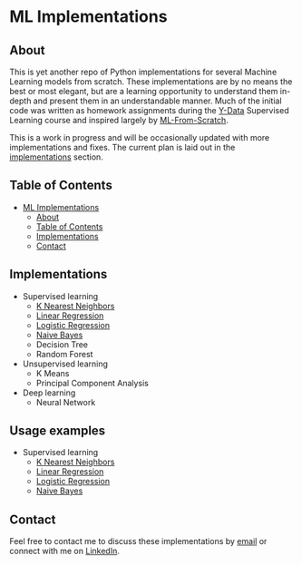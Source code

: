 # ML Implementations

## About
This is yet another repo of Python implementations for several Machine Learning models from scratch. These implementations are by no means the best or most elegant, but are a learning opportunity to understand them in-depth and present them in an understandable manner. Much of the initial code was written as homework assignments during the [Y-Data](https://yandexdataschool.com/israel/) Supervised Learning course and inspired largely by [ML-From-Scratch](https://github.com/eriklindernoren/ML-From-Scratch). 

This is a work in progress and will be occasionally updated with more implementations and fixes. The current plan is laid out in the [implementations](#implementations) section.


## Table of Contents
  - [ML Implementations](#ml-implementations)
    * [About](#about)
    * [Table of Contents](#table-of-contents)
    * [Implementations](#implementations)
    * [Contact](#contact)


## Implementations
  - Supervised learning
    * [K Nearest Neighbors](./ml_implementations/supervised_learning/k_nearest_neighbors.py)
    * [Linear Regression](./ml_implementations/supervised_learning/linear_regression.py)
    * [Logistic Regression](./ml_implementations/supervised_learning/logisitic_regression.py)
    * [Naive Bayes](./ml_implementations/supervised_learning/naive_bayes.py)
    * Decision Tree
    * Random Forest
  - Unsupervised learning
    * K Means
    * Principal Component Analysis
  - Deep learning
    * Neural Network 


## Usage examples
  - Supervised learning
    * [K Nearest Neighbors](./ml_implementations/usage_examples/k_nearest_neighbors.py)
    * [Linear Regression](./ml_implementations/usage_examples/linear_regression.py)
    * [Logistic Regression](./ml_implementations/usage_examples/logistic_regression.py)
    * [Naive Bayes](./ml_implementations/usage_examples/naive_bayes.py)


## Contact
Feel free to contact me to discuss these implementations by [email](mailto:idonissim@gmail.com) or connect with me on [LinkedIn](https://www.linkedin.com/in/idonissim/).

